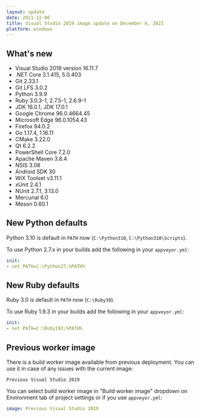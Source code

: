 ```yaml
---
layout: update
date: 2021-12-06
title: Visual Studio 2019 image update on December 6, 2021
platform: windows
---
```


## What's new

* Visual Studio 2019 version 16.11.7
* .NET Core 3.1.415, 5.0.403
* Git 2.33.1
* Git LFS 3.0.2
* Python 3.9.9
* Ruby 3.0.3-1, 2.7.5-1, 2.6.9-1
* JDK 16.0.1, JDK 17.0.1
* Google Chrome 96.0.4664.45
* Microsoft Edge 96.0.1054.43
* Firefox 94.0.2
* Go 1.17.4, 1.16.11
* CMake 3.22.0
* Qt 6.2.2
* PowerShell Core 7.2.0
* Apache Maven 3.8.4
* NSIS 3.08
* Android SDK 30
* WiX Toolset v3.11.1
* xUnit 2.4.1
* NUnit 2.7.1, 3.13.0
* Mercurial 6.0
* Meson 0.60.1

## New Python defaults

Python 3.10 is default in `PATH` now (`C:\Python310`, `C:\Python310\Scripts`).

To use Python 2.7.x in your builds add the following in your `appveyor.yml`:

```yaml
init:
- set PATH=C:\Python27;%PATH%
```

## New Ruby defaults

Ruby 3.0 is default in `PATH` now (`C:\Ruby30`).

To use Ruby 1.9.3 in your builds add the following in your `appveyor.yml`:

```yaml
init:
- set PATH=C:\Ruby193;%PATH%
```

## Previous worker image

There is a build worker image available from previous deployment. You can use it in case of any issues with the current image:

`Previous Visual Studio 2019`

You can select build worker image in "Build worker image" dropdown on Environment tab of project settings or if you use `appveyor.yml`:

```yaml
image: Previous Visual Studio 2019
```